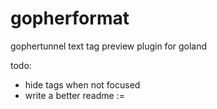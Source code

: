 # gopherformat

gophertunnel text tag preview plugin for goland

todo:
  - hide tags when not focused
  - write a better readme :=
